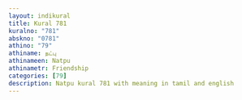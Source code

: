```yaml
---
layout: indikural
title: Kural 781
kuralno: "781"
abskno: "0781"
athino: "79"
athiname: நட்பு
athinameen: Natpu
athinametr: Friendship
categories: [79]
description: Natpu kural 781 with meaning in tamil and english 
---
```


